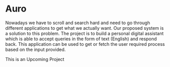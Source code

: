 # Auro

Nowadays we have to scroll and search hard and need to go through different applications to get what we actually want.  Our proposed system is a solution to this problem.  The project is to build a personal digital assistant which is able to accept queries in the form of text (English) and respond back.  This application can be used to get or fetch the user required process based on the input provided.

This is an Upcoming Project
